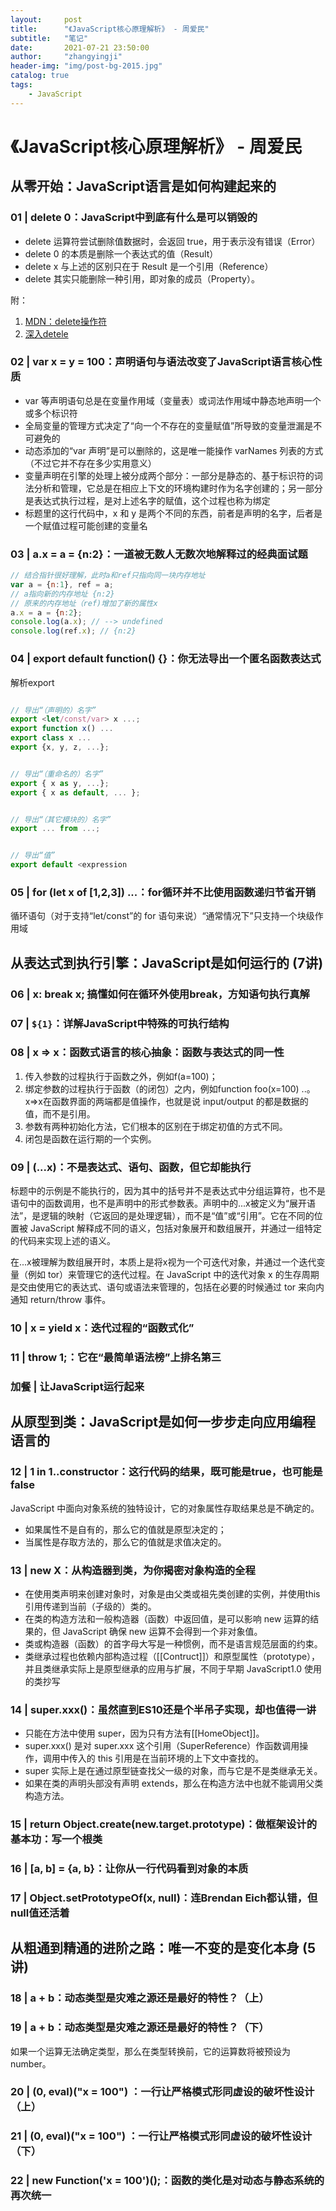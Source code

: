 ```yaml
---
layout:     post
title:      "《JavaScript核心原理解析》 - 周爱民"
subtitle:   "笔记"
date:       2021-07-21 23:50:00
author:     "zhangyingji"
header-img: "img/post-bg-2015.jpg"
catalog: true
tags:
    - JavaScript
---
```

# 《JavaScript核心原理解析》 - 周爱民

## 从零开始：JavaScript语言是如何构建起来的

### 01 | delete 0：JavaScript中到底有什么是可以销毁的

- delete 运算符尝试删除值数据时，会返回 true，用于表示没有错误（Error）
- delete 0 的本质是删除一个表达式的值（Result）
- delete x 与上述的区别只在于 Result 是一个引用（Reference）
- delete 其实只能删除一种引用，即对象的成员（Property）。

附：

1. [MDN：delete操作符](https://developer.mozilla.org/zh-CN/docs/Web/JavaScript/Reference/Operators/delete)
2. [深入detele](https://time.geekbang.org/column/article/164312)

### 02 | var x = y = 100：声明语句与语法改变了JavaScript语言核心性质

- var 等声明语句总是在变量作用域（变量表）或词法作用域中静态地声明一个或多个标识符
- 全局变量的管理方式决定了“向一个不存在的变量赋值”所导致的变量泄漏是不可避免的
- 动态添加的“var 声明”是可以删除的，这是唯一能操作 varNames 列表的方式（不过它并不存在多少实用意义）
- 变量声明在引擎的处理上被分成两个部分：一部分是静态的、基于标识符的词法分析和管理，它总是在相应上下文的环境构建时作为名字创建的；另一部分是表达式执行过程，是对上述名字的赋值，这个过程也称为绑定
- 标题里的这行代码中，x 和 y 是两个不同的东西，前者是声明的名字，后者是一个赋值过程可能创建的变量名

### 03 | a.x = a = {n:2}：一道被无数人无数次地解释过的经典面试题

```js
// 结合指针很好理解，此时a和ref只指向同一块内存地址
var a = {n:1}, ref = a; 
// a指向新的内存地址 {n:2}
// 原来的内存地址（ref)增加了新的属性x
a.x = a = {n:2};
console.log(a.x); // --> undefined
console.log(ref.x); // {n:2}
```

### 04 | export default function() {}：你无法导出一个匿名函数表达式

解析export

```js

// 导出“（声明的）名字”
export <let/const/var> x ...;
export function x() ...
export class x ...
export {x, y, z, ...};


// 导出“（重命名的）名字”
export { x as y, ...};
export { x as default, ... };


// 导出“（其它模块的）名字”
export ... from ...;


// 导出“值”
export default <expression
```

### 05 | for (let x of [1,2,3]) ...：for循环并不比使用函数递归节省开销

循环语句（对于支持“let/const”的 for 语句来说）“通常情况下”只支持一个块级作用域

## 从表达式到执行引擎：JavaScript是如何运行的 (7讲)

### 06 | x: break x; 搞懂如何在循环外使用break，方知语句执行真解

### 07 | `${1}`：详解JavaScript中特殊的可执行结构

### 08 | x => x：函数式语言的核心抽象：函数与表达式的同一性

1. 传入参数的过程执行于函数之外，例如f(a=100)；
2. 绑定参数的过程执行于函数（的闭包）之内，例如function foo(x=100) ..。x=>x在函数界面的两端都是值操作，也就是说 input/output 的都是数据的值，而不是引用。
3. 参数有两种初始化方法，它们根本的区别在于绑定初值的方式不同。
4. 闭包是函数在运行期的一个实例。

### 09 | (...x)：不是表达式、语句、函数，但它却能执行

标题中的示例是不能执行的，因为其中的括号并不是表达式中分组运算符，也不是语句中的函数调用，也不是声明中的形式参数表。声明中的...x被定义为“展开语法”，是逻辑的映射（它返回的是处理逻辑），而不是“值”或“引用”。它在不同的位置被 JavaScript 解释成不同的语义，包括对象展开和数组展开，并通过一组特定的代码来实现上述的语义。

在...x被理解为数组展开时，本质上是将x视为一个可迭代对象，并通过一个迭代变量（例如 tor）来管理它的迭代过程。在 JavaScript 中的迭代对象 x 的生存周期是交由使用它的表达式、语句或语法来管理的，包括在必要的时候通过 tor 来向内通知 return/throw 事件。

### 10 | x = yield x：迭代过程的“函数式化”

### 11 | throw 1;：它在“最简单语法榜”上排名第三

### 加餐 | 让JavaScript运行起来

## 从原型到类：JavaScript是如何一步步走向应用编程语言的

### 12 | 1 in 1..constructor：这行代码的结果，既可能是true，也可能是false

JavaScript 中面向对象系统的独特设计，它的对象属性存取结果总是不确定的。

- 如果属性不是自有的，那么它的值就是原型决定的；
- 当属性是存取方法的，那么它的值就是求值决定的。

### 13 | new X：从构造器到类，为你揭密对象构造的全程

- 在使用类声明来创建对象时，对象是由父类或祖先类创建的实例，并使用this引用传递到当前（子级的）类的。
- 在类的构造方法和一般构造器（函数）中返回值，是可以影响 new 运算的结果的，但 JavaScript 确保 new 运算不会得到一个非对象值。
- 类或构造器（函数）的首字母大写是一种惯例，而不是语言规范层面的约束。
- 类继承过程也依赖内部构造过程（[[Contruct]]）和原型属性（prototype），并且类继承实际上是原型继承的应用与扩展，不同于早期 JavaScript1.0 使用的类抄写

### 14 | super.xxx()：虽然直到ES10还是个半吊子实现，却也值得一讲

- 只能在方法中使用 super，因为只有方法有[[HomeObject]]。
- super.xxx() 是对 super.xxx 这个引用（SuperReference）作函数调用操作，调用中传入的 this 引用是在当前环境的上下文中查找的。
- super 实际上是在通过原型链查找父一级的对象，而与它是不是类继承无关。
- 如果在类的声明头部没有声明 extends，那么在构造方法中也就不能调用父类构造方法。

### 15 | return Object.create(new.target.prototype)：做框架设计的基本功：写一个根类

### 16 | [a, b] = {a, b}：让你从一行代码看到对象的本质

### 17 | Object.setPrototypeOf(x, null)：连Brendan Eich都认错，但null值还活着

## 从粗通到精通的进阶之路：唯一不变的是变化本身 (5讲)

### 18 | a + b：动态类型是灾难之源还是最好的特性？（上）

### 19 | a + b：动态类型是灾难之源还是最好的特性？（下）

如果一个运算无法确定类型，那么在类型转换前，它的运算数将被预设为 number。

### 20 | (0, eval)("x = 100") ：一行让严格模式形同虚设的破坏性设计（上）

### 21 | (0, eval)("x = 100") ：一行让严格模式形同虚设的破坏性设计（下）

### 22 | new Function('x = 100')();：函数的类化是对动态与静态系统的再次统一

